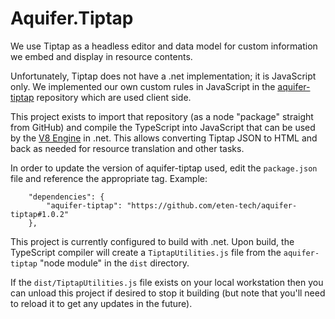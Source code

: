 # Aquifer.Tiptap

We use Tiptap as a headless editor and data model for custom information we embed and display in resource contents.

Unfortunately, Tiptap does not have a .net implementation; it is JavaScript only.
We implemented our own custom rules in JavaScript in the [aquifer-tiptap](https://github.com/eten-tech/aquifer-tiptap)
repository which are used client side.

This project exists to import that repository (as a node "package" straight from GitHub) and compile the TypeScript
into JavaScript that can be used by the [V8 Engine](https://github.com/Microsoft/ClearScript) in .net.
This allows converting Tiptap JSON to HTML and back as needed for resource translation and other tasks.

In order to update the version of aquifer-tiptap used, edit the `package.json` file and reference the appropriate tag.
Example:

```
    "dependencies": {
        "aquifer-tiptap": "https://github.com/eten-tech/aquifer-tiptap#1.0.2"
    },
```

This project is currently configured to build with .net. Upon build, the TypeScript compiler will create a
`TiptapUtilities.js` file from the `aquifer-tiptap` "node module" in the `dist` directory.

If the `dist/TiptapUtilities.js` file exists on your local workstation then you can unload this project if desired
to stop it building (but note that you'll need to reload it to get any updates in the future).